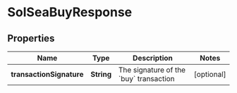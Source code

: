 

# SolSeaBuyResponse


## Properties

Name | Type | Description | Notes
------------ | ------------- | ------------- | -------------
**transactionSignature** | **String** | The signature of the &#x60;buy&#x60; transaction  |  [optional]



